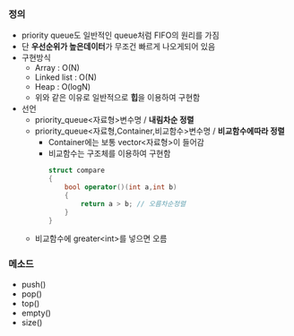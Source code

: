 ### 정의
* priority queue도 일반적인 queue처럼 FIFO의 원리를 가짐 
* 단 **우선순위가 높은데이터**가 무조건 빠르게 나오게되어 있음
* 구현방식
  * Array : O(N)
  * Linked list : O(N)
  * Heap : O(logN)
  * 위와 같은 이유로 일반적으로 **힙**을 이용하여 구현함
* 선언
  * priority_queue<자료형>변수명 / **내림차순 정렬**
  * priority_queue<자료형,Container,비교함수>변수명 / **비교함수에따라 정렬** 
    * Container에는 보통 vector<자료형>이 들어감
    * 비교함수는 구조체를 이용하여 구현함
      ```cpp
      struct compare
      {
          bool operator()(int a,int b)
          {
              return a > b; // 오름차순정렬
          }
      }
      ```
  * 비교함수에 greater\<int\>를 넣으면 오름

### 메소드
* push()
* pop()
* top()
* empty()
* size()
